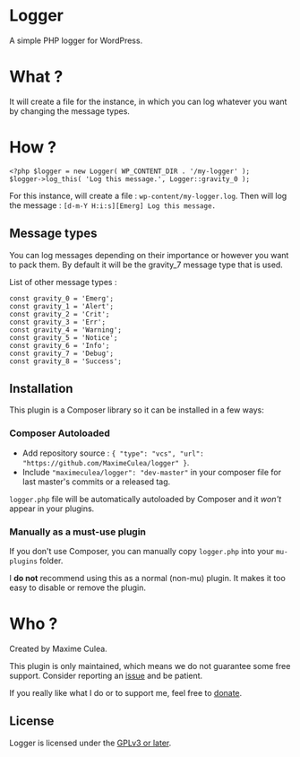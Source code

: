 # Logger

A simple PHP logger for WordPress.

# What ?

It will create a file for the instance, in which you can log whatever you want by changing the message types.

# How ?

    <?php $logger = new Logger( WP_CONTENT_DIR . '/my-logger' );
    $logger->log_this( 'Log this message.', Logger::gravity_0 );

For this instance, will create a file : `wp-content/my-logger.log`.
Then will log the message : `[d-m-Y H:i:s][Emerg] Log this message.`

## Message types

You can log messages depending on their importance or however you want to pack them.
By default it will be the gravity_7 message type that is used.

List of other message types :

	const gravity_0 = 'Emerg';
	const gravity_1 = 'Alert';
	const gravity_2 = 'Crit';
	const gravity_3 = 'Err';
	const gravity_4 = 'Warning';
	const gravity_5 = 'Notice';
	const gravity_6 = 'Info';
	const gravity_7 = 'Debug';
	const gravity_8 = 'Success';

## Installation

This plugin is a Composer library so it can be installed in a few ways:

### Composer Autoloaded

- Add repository source : `{ "type": "vcs", "url": "https://github.com/MaximeCulea/logger" }`.
- Include `"maximeculea/logger": "dev-master"` in your composer file for last master's commits or a released tag.

`logger.php` file will be automatically autoloaded by Composer and it *won't* appear in your plugins.

### Manually as a must-use plugin

If you don't use Composer, you can manually copy `logger.php` into your `mu-plugins` folder.

I **do not** recommend using this as a normal (non-mu) plugin. It makes it too easy to disable or remove the plugin.

# Who ?

Created by Maxime Culea.

This plugin is only maintained, which means we do not guarantee some free support. Consider reporting an [issue](https://github.com/MaximeCulea/logger/issues/new) and be patient. 

If you really like what I do or to support me, feel free to [donate](https://www.paypal.me/MaximeCulea).

## License

Logger is licensed under the [GPLv3 or later](https://github.com/MaximeCulea/logger/blob/master/LICENSE).
